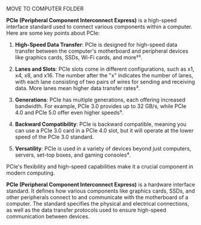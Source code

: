 MOVE TO COMPUTER FOLDER

**PCIe (Peripheral Component Interconnect Express)** is a high-speed interface standard used to connect various components within a computer. Here are some key points about PCIe:

1. **High-Speed Data Transfer**: PCIe is designed for high-speed data transfer between the computer's motherboard and peripheral devices like graphics cards, SSDs, Wi-Fi cards, and more²³.

2. **Lanes and Slots**: PCIe slots come in different configurations, such as x1, x4, x8, and x16. The number after the "x" indicates the number of lanes, with each lane consisting of two pairs of wires for sending and receiving data. More lanes mean higher data transfer rates³.

3. **Generations**: PCIe has multiple generations, each offering increased bandwidth. For example, PCIe 3.0 provides up to 32 GB/s, while PCIe 4.0 and PCIe 5.0 offer even higher speeds³.

4. **Backward Compatibility**: PCIe is backward compatible, meaning you can use a PCIe 3.0 card in a PCIe 4.0 slot, but it will operate at the lower speed of the PCIe 3.0 standard.

5. **Versatility**: PCIe is used in a variety of devices beyond just computers,  servers, set-top boxes, and gaming consoles⁴.

PCIe's flexibility and high-speed capabilities make it a crucial component in modern computing.

**PCIe (Peripheral Component Interconnect Express)** is a hardware interface standard. It defines how various components like graphics cards, SSDs, and other peripherals connect to and communicate with the motherboard of a computer. The standard specifies the physical and electrical connections, as well as the data transfer protocols used to ensure high-speed communication between devices.
